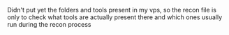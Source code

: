 Didn't put yet the folders and tools present in my vps, so the recon file is only to check what tools are actually present there and which ones
usually run during the recon process
